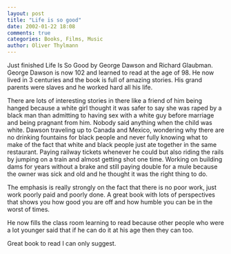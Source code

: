 ```yaml
---
layout: post
title: "Life is so good"
date: 2002-01-22 18:08
comments: true
categories: Books, Films, Music
author: Oliver Thylmann
---
```



Just finished Life Is So Good by George Dawson and Richard Glaubman. George Dawson is now 102 and learned to read at the age of 98. He now lived in 3 centuries and the book is full of amazing stories. His grand parents were slaves and he worked hard all his life.

There are lots of interesting stories in there like a friend of him being hanged because a white girl thought it was safer to say she was raped by a black man than admitting to having sex with a white guy before marriage and being pragnant from him. Nobody said anything when the child was white. Dawson traveling up to Canada and Mexico, wondering why there are no drinking fountains for black people and never fully knowing what to make of the fact that white and black people just ate together in the same restaurant. Paying railway tickets whenever he could but also riding the rails by jumping on a train and almost getting shot one time. Working on building dams for years without a brake and still paying double for a mule because the owner was sick and old and he thought it was the right thing to do.

The emphasis is really strongly on the fact that there is no poor work, just work poorly paid and poorly done. A great book with lots of perspectives that shows you how good you are off and how humble you can be in the worst of times.

He now fills the class room learning to read because other people who were a lot younger said that if he can do it at his age then they can too.

Great book to read I can only suggest.


